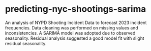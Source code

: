 # predicting-nyc-shootings-sarima
An analysis of NYPD Shooting Incident Data to forecast 2023 incident frequencies. Data cleaning was performed on missing values and inconsistencies. A SARIMA model was adopted due to observed seasonality. Residual analysis suggested a good model fit with slight residual seasonality.
